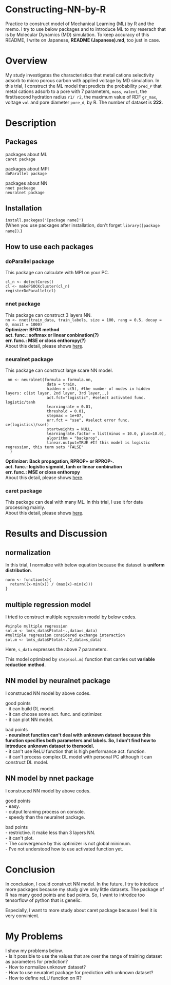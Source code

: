 # Constructing-NN-by-R
Practice to construct model of Mechanical Learning (ML) by R and the memo. I try to use below packages and to introduce ML to my reserach that is by Molecular Dynamics (MD) simulation. To keep accuracy of this README, I write on Japanese, **README (Japanese).md**, too just in case.   

# Overview
My study investigates the characteristics that metal cations selectivity adsorb to micro porous carbon with applied voltage by MD simulation. In this trial, I construct the ML model that predicts the probability `pred_P` that metal cations adsorb to a pore with 7 parameters, `mass`, `valent`, the first/second hydration radius `r1/ r2`, the maximum value of RDF `gr_max`, voltage `vol` and pore diameter `pore_d`, by R. The number of dataset is **222**.       

# Description  
## Packages  
packages about ML  
    `caret package`  
    
packages about MPI  
    `doParallel package`  

packages about NN  
    `nnet packeage`  
    `neuralnet package`

## Installation
`install.packeges('[package name]')`  
(When you use packages after installation, don't forget `library([package name])`.)
    
## How to use each packages
### doParallel package
This package can calculate with MPI on your PC.
```
cl_n <- detectCores()
cl <- makePSOCKcluster(cl_n)
registerDoParallel(cl)
```

### nnet package
This package can construct 3 layers NN.  
```nn <- nnet(train_data, train_labels, size = 100, rang = 0.5, decay = 0, maxit = 1000)```   
**Optimizer: BFGS method  
act. func.: softmax or linear conbination(?)  
err. func.: MSE or closs enthoropy(?)**  
About this detail, please shows [here](https://www.rdocumentation.org/packages/nnet/versions/7.3-14/topics/nnet).  
  
    
### neuralnet package  
This package can construct large scare NN model.  
```
 nn <- neuralnet(formula = formula.nn, 
                  data = train,
                  hidden = c(5), #the number of nodes in hidden layers: c(1st layer, 2nd layer, 3rd layer,,,)
                  act.fct="logistic", #select activated func. logistic/tanh
                  learningrate = 0.01, 
                  threshold = 0.01,
                  stepmax = 1e+07,
                  err.fct = "sse", #select error func. ce(logistics)/sse()
                  startweights = NULL,
                  learningrate.factor = list(minus = 10.0, plus=10.0),
                  algorithm = "backprop",
                  linear.output=TRUE #If this model is logistic regression, this term sets "FALSE"
  )
```  
**Optimizer: Back propagation, RPROP+ or RPROP-.  
act. func.: logistic sigmoid, tanh or linear conbination    
err. func.: MSE or closs enthoropy**    
About this detail, please shows [here](https://www.rdocumentation.org/packages/neuralnet/versions/1.44.2/topics/neuralnet).  

### caret package  
This package can deal with many ML. In this trial, I use it for data processing mainly.  
About this detail, please shows [here](http://topepo.github.io/caret/index.html).

 
# Results and Discussion
## normalization  
In this trial, I normalize with below equation because the dataset is **uniform distribution**.  
```
norm <- function(x){
  return((x-min(x)) / (max(x)-min(x)))
}
```   

## multiple regression model  
I tried to construct multiple regression model by below codes.   
```
#sinple multiple regression
sol.m <- lm(s_data$Ptotal~.,data=s_data)
#multiple regression considered exchange interaction 
sol.m <- lm(s_data$Ptotal~.^2,data=s_data)
```  
Here, `s_data` expresses the above 7 parameters. 

This model optimized by `step(sol.m)` function that carries out **variable reduction method**. 

## NN model by neuralnet package  
I construced NN model by above codes.  

good points  
    - it can build DL model.    
    - it can choose some act. func. and optimizer.    
    - it can plot NN model.  

bad points  
    - **neuralnet function can't deal with unknown dataset because this function specifies both parameters and labels. So, I don't find how to introduce unknown dataset to themodel.**    
    - it can't use ReLU function that is high performance act. function.   
    - it can't process complex DL model with personal PC although it can construct DL model.   

## NN model by nnet package  
I construced NN model by above codes.  

good points  
    - easy.  
    - output leraning process on console.  
    - speedy than the neuralnet package.  

bad points  
    - restrictive. it make less than 3 layers NN.  
    - it can't plot.  
    - The convergence by this optimizer is not global minimum.  
    - I've not understood how to use activated function yet.   
    

# Conclusion  
In conclusion, I could construct NN model. In the future, I try to intoduce more packages because my study give only little datasets. The package of R has many good points and bad points. So, I want to introdce too tensorflow of python that is genelic.   

Especially, I want to more study about caret package because I feel it is very convinient.  


# My Problems
I show my problems below.   
    - Is it possible to use the values that are over the range of training dataset as parameters for prediction?  
    - How to normalize unknown dataset?  
    - How to use neuralnet package for prediction with unknown dataset?    
    - How to define reLU function on R?



